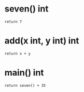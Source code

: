 # seven() int
    return 7

# add(x int, y int) int
    return x + y

# main() int
    return seven() + 35
